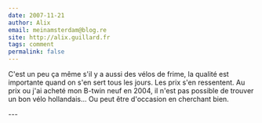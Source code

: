 ```yaml
---
date: 2007-11-21
author: Alix
email: meinamsterdam@blog.re
site: http://alix.guillard.fr
tags: comment
permalink: false
---
```


<p>
C'est un peu ça même s'il y a aussi des vélos de frime, la qualité est importante quand on s'en sert tous les jours. Les prix s'en ressentent. Au prix ou j'ai acheté mon B-twin neuf en 2004, il n'est pas possible de trouver un bon vélo hollandais... Ou peut être d'occasion en cherchant bien.
</p>
---